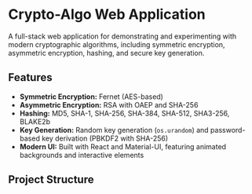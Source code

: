 # Crypto-Algo Web Application

A full-stack web application for demonstrating and experimenting with modern cryptographic algorithms, including symmetric encryption, asymmetric encryption, hashing, and secure key generation.

## Features
- **Symmetric Encryption:** Fernet (AES-based)
- **Asymmetric Encryption:** RSA with OAEP and SHA-256
- **Hashing:** MD5, SHA-1, SHA-256, SHA-384, SHA-512, SHA3-256, BLAKE2b
- **Key Generation:** Random key generation (`os.urandom`) and password-based key derivation (PBKDF2 with SHA-256)
- **Modern UI:** Built with React and Material-UI, featuring animated backgrounds and interactive elements

## Project Structure